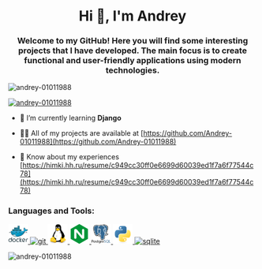 <h1 align="center">Hi 👋, I'm Andrey</h1>
<h3 align="center">Welcome to my GitHub! Here you will find some interesting projects that I have developed. The main focus is to create functional and user-friendly applications using modern technologies.</h3>

<p align="left"> <img src="https://komarev.com/ghpvc/?username=andrey-01011988&label=Profile%20views&color=0e75b6&style=flat" alt="andrey-01011988" /> </p>

<p align="left"> <a href="https://github.com/ryo-ma/github-profile-trophy"><img src="https://github-profile-trophy.vercel.app/?username=andrey-01011988" alt="andrey-01011988" /></a> </p>

- 🌱 I’m currently learning **Django**

- 👨‍💻 All of my projects are available at [https://github.com/Andrey-01011988](https://github.com/Andrey-01011988)

- 📄 Know about my experiences [https://himki.hh.ru/resume/c949cc30ff0e6699d60039ed1f7a6f77544c78](https://himki.hh.ru/resume/c949cc30ff0e6699d60039ed1f7a6f77544c78)

<p align="left">
</p>

<h3 align="left">Languages and Tools:</h3>
<p align="left"> <a href="https://www.docker.com/" target="_blank" rel="noreferrer"> <img src="https://raw.githubusercontent.com/devicons/devicon/master/icons/docker/docker-original-wordmark.svg" alt="docker" width="40" height="40"/> </a> <a href="https://git-scm.com/" target="_blank" rel="noreferrer"> <img src="https://www.vectorlogo.zone/logos/git-scm/git-scm-icon.svg" alt="git" width="40" height="40"/> </a> <a href="https://www.linux.org/" target="_blank" rel="noreferrer"> <img src="https://raw.githubusercontent.com/devicons/devicon/master/icons/linux/linux-original.svg" alt="linux" width="40" height="40"/> </a> <a href="https://www.nginx.com" target="_blank" rel="noreferrer"> <img src="https://raw.githubusercontent.com/devicons/devicon/master/icons/nginx/nginx-original.svg" alt="nginx" width="40" height="40"/> </a> <a href="https://www.postgresql.org" target="_blank" rel="noreferrer"> <img src="https://raw.githubusercontent.com/devicons/devicon/master/icons/postgresql/postgresql-original-wordmark.svg" alt="postgresql" width="40" height="40"/> </a> <a href="https://www.python.org" target="_blank" rel="noreferrer"> <img src="https://raw.githubusercontent.com/devicons/devicon/master/icons/python/python-original.svg" alt="python" width="40" height="40"/> </a> <a href="https://www.sqlite.org/" target="_blank" rel="noreferrer"> <img src="https://www.vectorlogo.zone/logos/sqlite/sqlite-icon.svg" alt="sqlite" width="40" height="40"/> </a> </p>

<p><img align="left" src="https://github-readme-stats.vercel.app/api/top-langs?username=andrey-01011988&show_icons=true&locale=en&layout=compact" alt="andrey-01011988" /></p>
